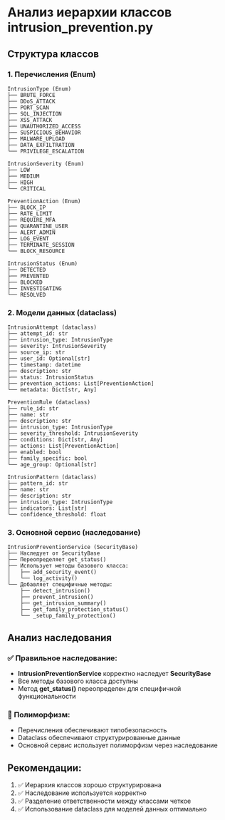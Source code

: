 # Анализ иерархии классов intrusion_prevention.py

## Структура классов

### 1. Перечисления (Enum)
```
IntrusionType (Enum)
├── BRUTE_FORCE
├── DDoS_ATTACK
├── PORT_SCAN
├── SQL_INJECTION
├── XSS_ATTACK
├── UNAUTHORIZED_ACCESS
├── SUSPICIOUS_BEHAVIOR
├── MALWARE_UPLOAD
├── DATA_EXFILTRATION
└── PRIVILEGE_ESCALATION

IntrusionSeverity (Enum)
├── LOW
├── MEDIUM
├── HIGH
└── CRITICAL

PreventionAction (Enum)
├── BLOCK_IP
├── RATE_LIMIT
├── REQUIRE_MFA
├── QUARANTINE_USER
├── ALERT_ADMIN
├── LOG_EVENT
├── TERMINATE_SESSION
└── BLOCK_RESOURCE

IntrusionStatus (Enum)
├── DETECTED
├── PREVENTED
├── BLOCKED
├── INVESTIGATING
└── RESOLVED
```

### 2. Модели данных (dataclass)
```
IntrusionAttempt (dataclass)
├── attempt_id: str
├── intrusion_type: IntrusionType
├── severity: IntrusionSeverity
├── source_ip: str
├── user_id: Optional[str]
├── timestamp: datetime
├── description: str
├── status: IntrusionStatus
├── prevention_actions: List[PreventionAction]
└── metadata: Dict[str, Any]

PreventionRule (dataclass)
├── rule_id: str
├── name: str
├── description: str
├── intrusion_type: IntrusionType
├── severity_threshold: IntrusionSeverity
├── conditions: Dict[str, Any]
├── actions: List[PreventionAction]
├── enabled: bool
├── family_specific: bool
└── age_group: Optional[str]

IntrusionPattern (dataclass)
├── pattern_id: str
├── name: str
├── description: str
├── intrusion_type: IntrusionType
├── indicators: List[str]
└── confidence_threshold: float
```

### 3. Основной сервис (наследование)
```
IntrusionPreventionService (SecurityBase)
├── Наследует от SecurityBase
├── Переопределяет get_status()
├── Использует методы базового класса:
│   ├── add_security_event()
│   └── log_activity()
└── Добавляет специфичные методы:
    ├── detect_intrusion()
    ├── prevent_intrusion()
    ├── get_intrusion_summary()
    ├── get_family_protection_status()
    └── _setup_family_protection()
```

## Анализ наследования

### ✅ Правильное наследование:
- **IntrusionPreventionService** корректно наследует **SecurityBase**
- Все методы базового класса доступны
- Метод **get_status()** переопределен для специфичной функциональности

### 🔄 Полиморфизм:
- Перечисления обеспечивают типобезопасность
- Dataclass обеспечивают структурированные данные
- Основной сервис использует полиморфизм через наследование

## Рекомендации:
1. ✅ Иерархия классов хорошо структурирована
2. ✅ Наследование используется корректно
3. ✅ Разделение ответственности между классами четкое
4. ✅ Использование dataclass для моделей данных оптимально